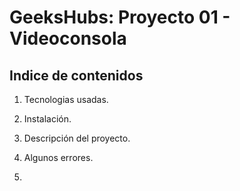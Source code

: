 
# GeeksHubs: Proyecto 01 - Videoconsola


## Indice de contenidos



1. Tecnologias usadas. 

2. Instalación.

3. Descripción del proyecto. 

4. Algunos errores.

5. 





